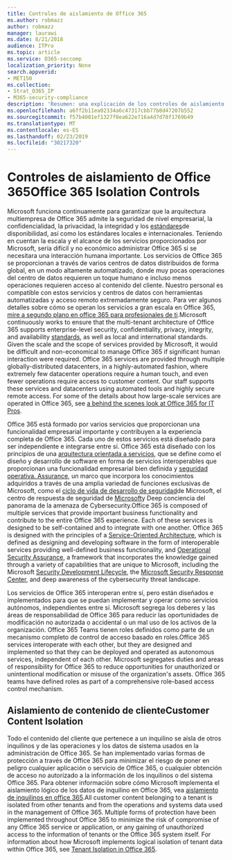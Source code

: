 ```yaml
---
title: Controles de aislamiento de Office 365
ms.author: robmazz
author: robmazz
manager: laurawi
ms.date: 8/21/2018
audience: ITPro
ms.topic: article
ms.service: O365-seccomp
localization_priority: None
search.appverid:
- MET150
ms.collection:
- Strat_O365_IP
- M365-security-compliance
description: 'Resumen: una explicación de los controles de aislamiento en Office 365.'
ms.openlocfilehash: a6ff2b11ea02334a6c47317cbb77b8d47207b552
ms.sourcegitcommit: f57b4001ef1327f0ea622e716a4d7d78f1769b49
ms.translationtype: MT
ms.contentlocale: es-ES
ms.lasthandoff: 02/23/2019
ms.locfileid: "30217320"
---
```

# <a name="office-365-isolation-controls"></a><span data-ttu-id="14238-103">Controles de aislamiento de Office 365</span><span class="sxs-lookup"><span data-stu-id="14238-103">Office 365 Isolation Controls</span></span> 

<span data-ttu-id="14238-p101">Microsoft funciona continuamente para garantizar que la arquitectura multiempresa de Office 365 admite la seguridad de nivel empresarial, la confidencialidad, la privacidad, la integridad y los [estándares](https://www.microsoft.com/TrustCenter/Compliance?service=Office#Icons)de disponibilidad, así como los estándares locales e internacionales. Teniendo en cuentan la escala y el alcance de los servicios proporcionados por Microsoft, sería difícil y no económico administrar Office 365 si se necesitara una interacción humana importante. Los servicios de Office 365 se proporcionan a través de varios centros de datos distribuidos de forma global, en un modo altamente automatizado, donde muy pocas operaciones del centro de datos requieren un toque humano e incluso menos operaciones requieren acceso al contenido del cliente. Nuestro personal es compatible con estos servicios y centros de datos con herramientas automatizadas y acceso remoto extremadamente seguro. Para ver algunos detalles sobre cómo se operan los servicios a gran escala en Office 365, [mire a segundo plano en office 365 para profesionales de ti](https://channel9.msdn.com/Events/SharePoint-Conference/2014/SPC202).</span><span class="sxs-lookup"><span data-stu-id="14238-p101">Microsoft continuously works to ensure that the multi-tenant architecture of Office 365 supports enterprise-level security, confidentiality, privacy, integrity, and availability [standards](https://www.microsoft.com/TrustCenter/Compliance?service=Office#Icons), as well as local and international standards. Given the scale and the scope of services provided by Microsoft, it would be difficult and non-economical to manage Office 365 if significant human interaction were required. Office 365 services are provided through multiple globally-distributed datacenters, in a highly-automated fashion, where extremely few datacenter operations require a human touch, and even fewer operations require access to customer content. Our staff supports these services and datacenters using automated tools and highly secure remote access. For some of the details about how large-scale services are operated in Office 365, see [a behind the scenes look at Office 365 for IT Pros](https://channel9.msdn.com/Events/SharePoint-Conference/2014/SPC202).</span></span>

<span data-ttu-id="14238-p102">Office 365 está formado por varios servicios que proporcionan una funcionalidad empresarial importante y contribuyen a la experiencia completa de Office 365. Cada uno de estos servicios está diseñado para ser independiente e integrarse entre sí. Office 365 está diseñado con los principios de una [arquitectura orientada a servicios](https://msdn.microsoft.com/library/aa480021.aspx), que se define como el diseño y desarrollo de software en forma de servicios interoperables que proporcionan una funcionalidad empresarial bien definida y [seguridad operativa. Assurance](http://www.microsoft.com/download/details.aspx?id=40872), un marco que incorpora los conocimientos adquiridos a través de una amplia variedad de funciones exclusivas de Microsoft, como el [ciclo de vida de desarrollo de seguridad](https://www.microsoft.com/sdl/default.aspx)de Microsoft, el centro de respuesta de seguridad de [Microsoft](https://technet.microsoft.com/library/dn440717.aspx)y Deep conciencia del panorama de la amenaza de Cybersecurity.</span><span class="sxs-lookup"><span data-stu-id="14238-p102">Office 365 is composed of multiple services that provide important business functionality and contribute to the entire Office 365 experience. Each of these services is designed to be self-contained and to integrate with one another. Office 365 is designed with the principles of a [Service-Oriented Architecture](https://msdn.microsoft.com/library/aa480021.aspx), which is defined as designing and developing software in the form of interoperable services providing well-defined business functionality, and [Operational Security Assurance](http://www.microsoft.com/download/details.aspx?id=40872), a framework that incorporates the knowledge gained through a variety of capabilities that are unique to Microsoft, including the Microsoft [Security Development Lifecycle](https://www.microsoft.com/sdl/default.aspx), the [Microsoft Security Response Center](https://technet.microsoft.com/library/dn440717.aspx), and deep awareness of the cybersecurity threat landscape.</span></span>

<span data-ttu-id="14238-p103">Los servicios de Office 365 interoperan entre sí, pero están diseñados e implementados para que se puedan implementar y operar como servicios autónomos, independientes entre sí. Microsoft segrega los deberes y las áreas de responsabilidad de Office 365 para reducir las oportunidades de modificación no autorizada o accidental o un mal uso de los activos de la organización. Office 365 Teams tienen roles definidos como parte de un mecanismo completo de control de acceso basado en roles.</span><span class="sxs-lookup"><span data-stu-id="14238-p103">Office 365 services interoperate with each other, but they are designed and implemented so that they can be deployed and operated as autonomous services, independent of each other. Microsoft segregates duties and areas of responsibility for Office 365 to reduce opportunities for unauthorized or unintentional modification or misuse of the organization's assets. Office 365 teams have defined roles as part of a comprehensive role-based access control mechanism.</span></span>

## <a name="customer-content-isolation"></a><span data-ttu-id="14238-115">Aislamiento de contenido de cliente</span><span class="sxs-lookup"><span data-stu-id="14238-115">Customer Content Isolation</span></span>
<span data-ttu-id="14238-p104">Todo el contenido del cliente que pertenece a un inquilino se aísla de otros inquilinos y de las operaciones y los datos de sistema usados en la administración de Office 365. Se han implementado varias formas de protección a través de Office 365 para minimizar el riesgo de poner en peligro cualquier aplicación o servicio de Office 365, o cualquier obtención de acceso no autorizado a la información de los inquilinos o del sistema Office 365. Para obtener información sobre cómo Microsoft implementa el aislamiento lógico de los datos de inquilino en Office 365, vea [aislamiento de inquilinos en office 365](office-365-tenant-isolation-overview.md).</span><span class="sxs-lookup"><span data-stu-id="14238-p104">All customer content belonging to a tenant is isolated from other tenants and from the operations and systems data used in the management of Office 365. Multiple forms of protection have been implemented throughout Office 365 to minimize the risk of compromise of any Office 365 service or application, or any gaining of unauthorized access to the information of tenants or the Office 365 system itself. For information about how Microsoft implements logical isolation of tenant data within Office 365, see [Tenant Isolation in Office 365](office-365-tenant-isolation-overview.md).</span></span>
